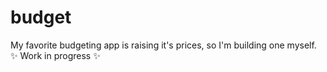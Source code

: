 # budget
My favorite budgeting app is raising it's prices, so I'm building one myself. ✨ Work in progress ✨

